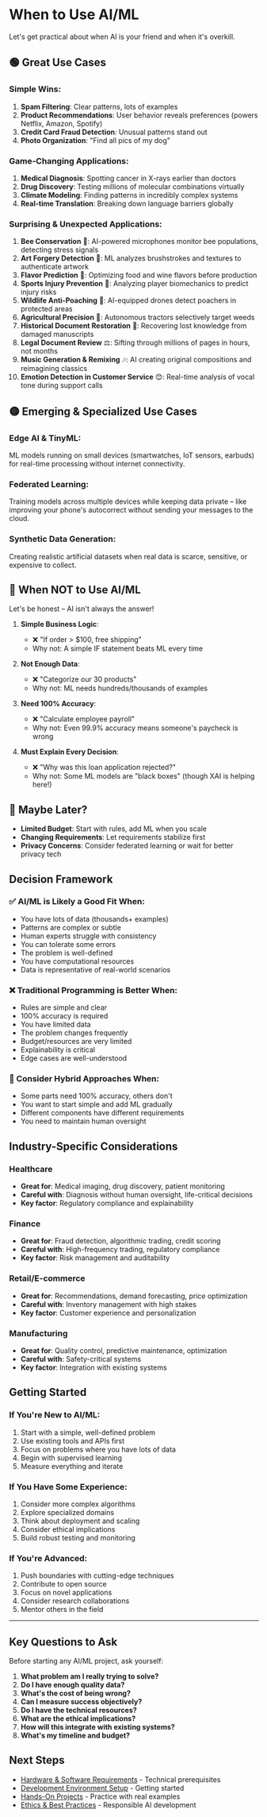 # When to Use AI/ML

Let's get practical about when AI is your friend and when it's overkill.

## 🟢 Great Use Cases

### Simple Wins:
1. **Spam Filtering**: Clear patterns, lots of examples
2. **Product Recommendations**: User behavior reveals preferences (powers Netflix, Amazon, Spotify)
3. **Credit Card Fraud Detection**: Unusual patterns stand out
4. **Photo Organization**: "Find all pics of my dog"

### Game-Changing Applications:
1. **Medical Diagnosis**: Spotting cancer in X-rays earlier than doctors
2. **Drug Discovery**: Testing millions of molecular combinations virtually
3. **Climate Modeling**: Finding patterns in incredibly complex systems
4. **Real-time Translation**: Breaking down language barriers globally

### Surprising & Unexpected Applications:
1. **Bee Conservation** 🐝: AI-powered microphones monitor bee populations, detecting stress signals
2. **Art Forgery Detection** 🎨: ML analyzes brushstrokes and textures to authenticate artwork
3. **Flavor Prediction** 🍷: Optimizing food and wine flavors before production
4. **Sports Injury Prevention** 🏀: Analyzing player biomechanics to predict injury risks
5. **Wildlife Anti-Poaching** 🦏: AI-equipped drones detect poachers in protected areas
6. **Agricultural Precision** 🌱: Autonomous tractors selectively target weeds
7. **Historical Document Restoration** 📜: Recovering lost knowledge from damaged manuscripts
8. **Legal Document Review** ⚖️: Sifting through millions of pages in hours, not months
9. **Music Generation & Remixing** 🎶: AI creating original compositions and reimagining classics
10. **Emotion Detection in Customer Service** 😊: Real-time analysis of vocal tone during support calls

## 🟡 Emerging & Specialized Use Cases

### Edge AI & TinyML:
ML models running on small devices (smartwatches, IoT sensors, earbuds) for real-time processing without internet connectivity.

### Federated Learning:
Training models across multiple devices while keeping data private – like improving your phone's autocorrect without sending your messages to the cloud.

### Synthetic Data Generation:
Creating realistic artificial datasets when real data is scarce, sensitive, or expensive to collect.

## 🔴 When NOT to Use AI/ML

Let's be honest – AI isn't always the answer!

1. **Simple Business Logic**: 
   - ❌ "If order > $100, free shipping"
   - Why not: A simple IF statement beats ML every time

2. **Not Enough Data**:
   - ❌ "Categorize our 30 products"
   - Why not: ML needs hundreds/thousands of examples

3. **Need 100% Accuracy**:
   - ❌ "Calculate employee payroll"
   - Why not: Even 99.9% accuracy means someone's paycheck is wrong

4. **Must Explain Every Decision**:
   - ❌ "Why was this loan application rejected?"
   - Why not: Some ML models are "black boxes" (though XAI is helping here!)

## 🤔 Maybe Later?
- **Limited Budget**: Start with rules, add ML when you scale
- **Changing Requirements**: Let requirements stabilize first
- **Privacy Concerns**: Consider federated learning or wait for better privacy tech

## Decision Framework

### ✅ AI/ML is Likely a Good Fit When:
- You have lots of data (thousands+ examples)
- Patterns are complex or subtle
- Human experts struggle with consistency
- You can tolerate some errors
- The problem is well-defined
- You have computational resources
- Data is representative of real-world scenarios

### ❌ Traditional Programming is Better When:
- Rules are simple and clear
- 100% accuracy is required
- You have limited data
- The problem changes frequently
- Budget/resources are very limited
- Explainability is critical
- Edge cases are well-understood

### 🔄 Consider Hybrid Approaches When:
- Some parts need 100% accuracy, others don't
- You want to start simple and add ML gradually
- Different components have different requirements
- You need to maintain human oversight

## Industry-Specific Considerations

### Healthcare
- **Great for**: Medical imaging, drug discovery, patient monitoring
- **Careful with**: Diagnosis without human oversight, life-critical decisions
- **Key factor**: Regulatory compliance and explainability

### Finance
- **Great for**: Fraud detection, algorithmic trading, credit scoring
- **Careful with**: High-frequency trading, regulatory compliance
- **Key factor**: Risk management and auditability

### Retail/E-commerce
- **Great for**: Recommendations, demand forecasting, price optimization
- **Careful with**: Inventory management with high stakes
- **Key factor**: Customer experience and personalization

### Manufacturing
- **Great for**: Quality control, predictive maintenance, optimization
- **Careful with**: Safety-critical systems
- **Key factor**: Integration with existing systems

## Getting Started

### If You're New to AI/ML:
1. Start with a simple, well-defined problem
2. Use existing tools and APIs first
3. Focus on problems where you have lots of data
4. Begin with supervised learning
5. Measure everything and iterate

### If You Have Some Experience:
1. Consider more complex algorithms
2. Explore specialized domains
3. Think about deployment and scaling
4. Consider ethical implications
5. Build robust testing and monitoring

### If You're Advanced:
1. Push boundaries with cutting-edge techniques
2. Contribute to open source
3. Focus on novel applications
4. Consider research collaborations
5. Mentor others in the field

---

## Key Questions to Ask

Before starting any AI/ML project, ask yourself:

1. **What problem am I really trying to solve?**
2. **Do I have enough quality data?**
3. **What's the cost of being wrong?**
4. **Can I measure success objectively?**
5. **Do I have the technical resources?**
6. **What are the ethical implications?**
7. **How will this integrate with existing systems?**
8. **What's my timeline and budget?**

## Next Steps

- [Hardware & Software Requirements](hardware-software-requirements.md) - Technical prerequisites
- [Development Environment Setup](development-environment-setup.md) - Getting started
- [Hands-On Projects](../04-hands-on-projects/) - Practice with real examples
- [Ethics & Best Practices](../09-ethics-and-best-practices/) - Responsible AI development